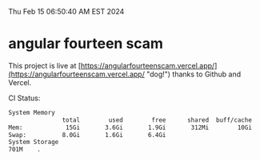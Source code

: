 Thu Feb 15 06:50:40 AM EST 2024

# angular fourteen scam


This project is live at [https://angularfourteenscam.vercel.app/](https://angularfourteenscam.vercel.app/ "dog!") thanks to Github and Vercel.

CI Status: 

```bash
System Memory
               total        used        free      shared  buff/cache   available
Mem:            15Gi       3.6Gi       1.9Gi       312Mi        10Gi        11Gi
Swap:          8.0Gi       1.6Gi       6.4Gi
System Storage
701M	.

